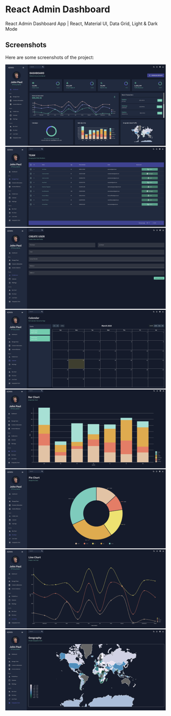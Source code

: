 # React Admin Dashboard

React Admin Dashboard App | React, Material UI, Data Grid, Light & Dark Mode

## Screenshots

Here are some screenshots of the project:

![Main Screen](screenshots/main.png)
![Feature 1](screenshots/main2.png)
![Feature 2](screenshots/main3.png)
![Feature 3](screenshots/main4.png)
![Feature 4](screenshots/main5.png)
![Feature 5](screenshots/main6.png)
![Feature 6](screenshots/main7.png)
![Feature 7](screenshots/main8.png)
